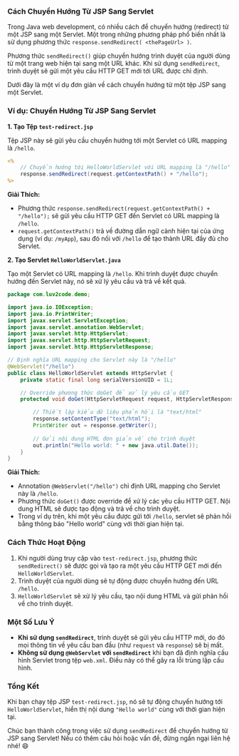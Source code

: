 ### Cách Chuyển Hướng Từ JSP Sang Servlet

Trong Java web development, có nhiều cách để chuyển hướng (redirect) từ một JSP sang một Servlet. Một trong những phương pháp phổ biến nhất là sử dụng phương thức `response.sendRedirect( <thePageUrl> )`.

Phương thức `sendRedirect()` giúp chuyển hướng trình duyệt của người dùng từ một trang web hiện tại sang một URL khác. Khi sử dụng `sendRedirect`, trình duyệt sẽ gửi một yêu cầu HTTP GET mới tới URL được chỉ định.

Dưới đây là một ví dụ đơn giản về cách chuyển hướng từ một tệp JSP sang một Servlet.

### Ví dụ: Chuyển Hướng Từ JSP Sang Servlet

**1. Tạo Tệp `test-redirect.jsp`**

Tệp JSP này sẽ gửi yêu cầu chuyển hướng tới một Servlet có URL mapping là `/hello`.

```jsp
<%
    // Chuyển hướng tới HelloWorldServlet với URL mapping là "/hello"
    response.sendRedirect(request.getContextPath() + "/hello");
%>
```

**Giải Thích:**
- Phương thức `response.sendRedirect(request.getContextPath() + "/hello");` sẽ gửi yêu cầu HTTP GET đến Servlet có URL mapping là `/hello`.
- `request.getContextPath()` trả về đường dẫn ngữ cảnh hiện tại của ứng dụng (ví dụ: `/myApp`), sau đó nối với `/hello` để tạo thành URL đầy đủ cho Servlet.

**2. Tạo Servlet `HelloWorldServlet.java`**

Tạo một Servlet có URL mapping là `/hello`. Khi trình duyệt được chuyển hướng đến Servlet này, nó sẽ xử lý yêu cầu và trả về kết quả.

```java
package com.luv2code.demo;

import java.io.IOException;
import java.io.PrintWriter;
import javax.servlet.ServletException;
import javax.servlet.annotation.WebServlet;
import javax.servlet.http.HttpServlet;
import javax.servlet.http.HttpServletRequest;
import javax.servlet.http.HttpServletResponse;

// Định nghĩa URL mapping cho Servlet này là "/hello"
@WebServlet("/hello")
public class HelloWorldServlet extends HttpServlet {
    private static final long serialVersionUID = 1L;

    // Override phương thức doGet để xử lý yêu cầu GET
    protected void doGet(HttpServletRequest request, HttpServletResponse response) throws ServletException, IOException {

        // Thiết lập kiểu dữ liệu phản hồi là "text/html"
        response.setContentType("text/html");
        PrintWriter out = response.getWriter();
        
        // Gửi nội dung HTML đơn giản về cho trình duyệt
        out.println("Hello world: " + new java.util.Date());
    }
}
```

**Giải Thích:**
- Annotation `@WebServlet("/hello")` chỉ định URL mapping cho Servlet này là `/hello`.
- Phương thức `doGet()` được override để xử lý các yêu cầu HTTP GET. Nội dung HTML sẽ được tạo động và trả về cho trình duyệt.
- Trong ví dụ trên, khi một yêu cầu được gửi tới `/hello`, servlet sẽ phản hồi bằng thông báo "Hello world" cùng với thời gian hiện tại.

### Cách Thức Hoạt Động
1. Khi người dùng truy cập vào `test-redirect.jsp`, phương thức `sendRedirect()` sẽ được gọi và tạo ra một yêu cầu HTTP GET mới đến `HelloWorldServlet`.
2. Trình duyệt của người dùng sẽ tự động được chuyển hướng đến URL `/hello`.
3. `HelloWorldServlet` sẽ xử lý yêu cầu, tạo nội dung HTML và gửi phản hồi về cho trình duyệt.

### Một Số Lưu Ý
- **Khi sử dụng `sendRedirect`**, trình duyệt sẽ gửi yêu cầu HTTP mới, do đó mọi thông tin về yêu cầu ban đầu (như `request` và `response`) sẽ bị mất.
- **Không sử dụng `@WebServlet` với `sendRedirect`** khi bạn đã định nghĩa cấu hình Servlet trong tệp `web.xml`. Điều này có thể gây ra lỗi trùng lặp cấu hình.

### Tổng Kết
Khi bạn chạy tệp JSP `test-redirect.jsp`, nó sẽ tự động chuyển hướng tới `HelloWorldServlet`, hiển thị nội dung `"Hello world"` cùng với thời gian hiện tại.

Chúc bạn thành công trong việc sử dụng `sendRedirect` để chuyển hướng từ JSP sang Servlet! Nếu có thêm câu hỏi hoặc vấn đề, đừng ngần ngại liên hệ nhé! 😄
